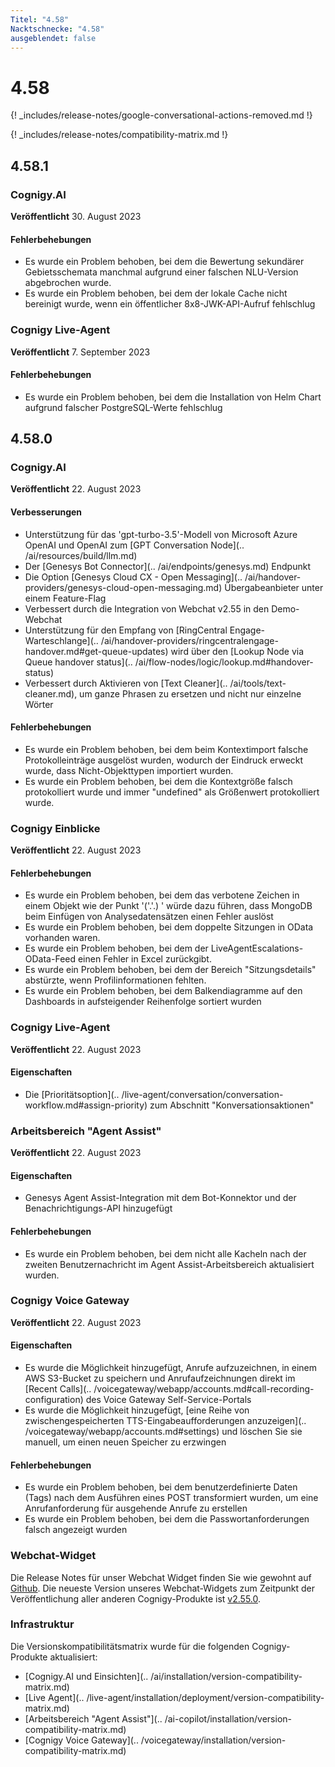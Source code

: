 ```yaml
---
Titel: "4.58"
Nacktschnecke: "4.58"
ausgeblendet: false
---
```


# 4.58

{! _includes/release-notes/google-conversational-actions-removed.md !}

{! _includes/release-notes/compatibility-matrix.md !}

## 4.58.1

### Cognigy.AI

**Veröffentlicht** 30. August 2023

#### Fehlerbehebungen

- Es wurde ein Problem behoben, bei dem die Bewertung sekundärer Gebietsschemata manchmal aufgrund einer falschen NLU-Version abgebrochen wurde.
- Es wurde ein Problem behoben, bei dem der lokale Cache nicht bereinigt wurde, wenn ein öffentlicher 8x8-JWK-API-Aufruf fehlschlug

### Cognigy Live-Agent

**Veröffentlicht** 7. September 2023

#### Fehlerbehebungen

- Es wurde ein Problem behoben, bei dem die Installation von Helm Chart aufgrund falscher PostgreSQL-Werte fehlschlug

## 4.58.0

### Cognigy.AI

**Veröffentlicht** 22. August 2023

#### Verbesserungen

- Unterstützung für das 'gpt-turbo-3.5'-Modell von Microsoft Azure OpenAI und OpenAI zum [GPT Conversation Node](.. /ai/resources/build/llm.md)
- Der [Genesys Bot Connector](.. /ai/endpoints/genesys.md) Endpunkt
- Die Option [Genesys Cloud CX - Open Messaging](.. /ai/handover-providers/genesys-cloud-open-messaging.md) Übergabeanbieter unter einem Feature-Flag
- Verbessert durch die Integration von Webchat v2.55 in den Demo-Webchat
- Unterstützung für den Empfang von [RingCentral Engage-Warteschlange](.. /ai/handover-providers/ringcentralengage-handover.md#get-queue-updates) wird über den [Lookup Node via Queue handover status](.. /ai/flow-nodes/logic/lookup.md#handover-status)
- Verbessert durch Aktivieren von [Text Cleaner](.. /ai/tools/text-cleaner.md), um ganze Phrasen zu ersetzen und nicht nur einzelne Wörter

#### Fehlerbehebungen

- Es wurde ein Problem behoben, bei dem beim Kontextimport falsche Protokolleinträge ausgelöst wurden, wodurch der Eindruck erweckt wurde, dass Nicht-Objekttypen importiert wurden.
- Es wurde ein Problem behoben, bei dem die Kontextgröße falsch protokolliert wurde und immer "undefined" als Größenwert protokolliert wurde.

### Cognigy Einblicke

**Veröffentlicht** 22. August 2023

#### Fehlerbehebungen

- Es wurde ein Problem behoben, bei dem das verbotene Zeichen in einem Objekt wie der Punkt '('.'.) ' würde dazu führen, dass MongoDB beim Einfügen von Analysedatensätzen einen Fehler auslöst
- Es wurde ein Problem behoben, bei dem doppelte Sitzungen in OData vorhanden waren.
- Es wurde ein Problem behoben, bei dem der LiveAgentEscalations-OData-Feed einen Fehler in Excel zurückgibt.
- Es wurde ein Problem behoben, bei dem der Bereich "Sitzungsdetails" abstürzte, wenn Profilinformationen fehlten.
- Es wurde ein Problem behoben, bei dem Balkendiagramme auf den Dashboards in aufsteigender Reihenfolge sortiert wurden

### Cognigy Live-Agent

**Veröffentlicht** 22. August 2023

#### Eigenschaften

- Die [Prioritätsoption](.. /live-agent/conversation/conversation-workflow.md#assign-priority) zum Abschnitt "Konversationsaktionen"

### Arbeitsbereich "Agent Assist"

**Veröffentlicht** 22. August 2023

#### Eigenschaften

- Genesys Agent Assist-Integration mit dem Bot-Konnektor und der Benachrichtigungs-API hinzugefügt

#### Fehlerbehebungen

- Es wurde ein Problem behoben, bei dem nicht alle Kacheln nach der zweiten Benutzernachricht im Agent Assist-Arbeitsbereich aktualisiert wurden.

### Cognigy Voice Gateway

**Veröffentlicht** 22. August 2023

#### Eigenschaften

- Es wurde die Möglichkeit hinzugefügt, Anrufe aufzuzeichnen, in einem AWS S3-Bucket zu speichern und Anrufaufzeichnungen direkt im [Recent Calls](.. /voicegateway/webapp/accounts.md#call-recording-configuration) des Voice Gateway Self-Service-Portals
- Es wurde die Möglichkeit hinzugefügt, [eine Reihe von zwischengespeicherten TTS-Eingabeaufforderungen anzuzeigen](.. /voicegateway/webapp/accounts.md#settings) und löschen Sie sie manuell, um einen neuen Speicher zu erzwingen

#### Fehlerbehebungen

- Es wurde ein Problem behoben, bei dem benutzerdefinierte Daten (Tags) nach dem Ausführen eines POST transformiert wurden, um eine Anrufanforderung für ausgehende Anrufe zu erstellen
- Es wurde ein Problem behoben, bei dem die Passwortanforderungen falsch angezeigt wurden

### Webchat-Widget

Die Release Notes für unser Webchat Widget finden Sie wie gewohnt auf [Github](https://github.com/Cognigy/WebchatWidget/releases). Die neueste Version unseres Webchat-Widgets zum Zeitpunkt der Veröffentlichung aller anderen Cognigy-Produkte ist [v2.55.0](https://github.com/Cognigy/WebchatWidget/releases/tag/v2.55.0).

### Infrastruktur

Die Versionskompatibilitätsmatrix wurde für die folgenden Cognigy-Produkte aktualisiert:

- [Cognigy.AI und Einsichten](.. /ai/installation/version-compatibility-matrix.md)
- [Live Agent](.. /live-agent/installation/deployment/version-compatibility-matrix.md)
- [Arbeitsbereich "Agent Assist"](.. /ai-copilot/installation/version-compatibility-matrix.md)
- [Cognigy Voice Gateway](.. /voicegateway/installation/version-compatibility-matrix.md)